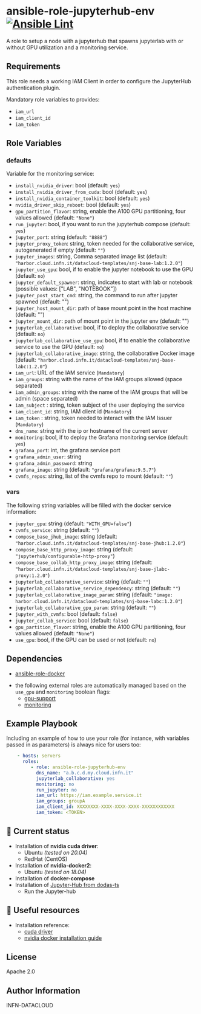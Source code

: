 # ansible-role-jupyterhub-env [![Ansible Lint](https://github.com/DODAS-TS/ansible-role-jupyterhub-env/actions/workflows/ansible-lint.yml/badge.svg)](https://github.com/DODAS-TS/ansible-role-jupyterhub-env/actions/workflows/ansible-lint.yml)

A role to setup a node with a jupyterhub that spawns jupyterlab with or without GPU utilization and a monitoring service.

Requirements
------------

This role needs a working IAM Client in order to configure the JupyterHub authentication plugin.

Mandatory role variables to provides:
- `iam_url`
- `iam_client_id`
- `iam_token`

Role Variables
--------------

### defaults

Variable for the monitoring service:

- `install_nvidia_driver`: bool (default: `yes`)
- `install_nvidia_driver_from_cuda`: bool (default: `yes`)
- `install_nvidia_container_toolkit`: bool (default: `yes`)
- `nvidia_driver_skip_reboot`: bool (default: `yes`)
- `gpu_partition_flavor`: string, enable the A100 GPU partitioning, four values allowed (default: `"None"`)
- `run_jupyter`: bool, if you want to run the jupyterhub compose (default: `yes`)
- `jupyter_port`: string (default: `"8888"`)
- `jupyter_proxy_token`: string, token needed for the collaborative service, autogenerated if empty (default: `""`)
- `jupyter_images`: string, Comma separated image list (default: `"harbor.cloud.infn.it/datacloud-templates/snj-base-lab:1.2.0"`)
- `jupyter_use_gpu`: bool, if to enable the jupyter notebook to use the GPU (default: `no`)
- `jupyter_default_spawner`: string, indicates to start with lab or notebook (possible values: ["LAB", "NOTEBOOK"])
- `jupyter_post_start_cmd`: string, the command to run after jupyter spawned (default: "")
- `jupyter_host_mount_dir`: path of base mount point in the host machine (default: "")
- `jupyter_mount_dir`: path of mount point in the jupyter env (default: "")
- `jupyterlab_collaborative`: bool, if to deploy the collaborative service (default: `no`)
- `jupyterlab_collaborative_use_gpu`: bool, if to enable the collaborative service to use the GPU (default: `no`)
- `jupyterlab_collaborative_image`: string, the collaborative Docker image (default: `"harbor.cloud.infn.it/datacloud-templates/snj-base-labc:1.2.0"`)
- `iam_url`: URL of the IAM service (`Mandatory`)
- `iam_groups`: string with the name of the IAM groups allowed (space separated)
- `iam_admin_groups`: string with the name of the IAM groups that will be admin (space separated)
- `iam_subject` : string, token subject of the user deploying the service
- `iam_client_id`: string, IAM client id (`Mandatory`)
- `iam_token` : string, token needed to interact with the IAM Issuer (`Mandatory`)
- `dns_name`: string with the ip or hostname of the current server
- `monitoring`: bool, if to deploy the Grafana monitoring service (default: `yes`)
- `grafana_port`:  int, the grafana service port
- `grafana_admin_user`:  string
- `grafana_admin_password`:  string
- `grafana_image`: string (default: `"grafana/grafana:9.5.7"`)
- `cvmfs_repos`: string, list of the cvmfs repo to mount (default: `""`)

### vars

The following string variables will be filled with the docker service information:

- `jupyter_gpu`: string (default: `"WITH_GPU=false"`)
- `cvmfs_service`: string (default: `""`)
- `compose_base_jhub_image`: string (default: `"harbor.cloud.infn.it/datacloud-templates/snj-base-jhub:1.2.0"`)
- `compose_base_http_proxy_image`: string (default: `"jupyterhub/configurable-http-proxy"`)
- `compose_base_collab_http_proxy_image`: string (default: `"harbor.cloud.infn.it/datacloud-templates/snj-base-jlabc-proxy:1.2.0"`)
- `jupyterlab_collaborative_service`: string (default: `""`)
- `jupyterlab_collaborative_service_dependency`: string (default: `""`)
- `jupyterlab_collaborative_image_param`: string (default: `"image: harbor.cloud.infn.it/datacloud-templates/snj-base-labc:1.2.0"`)
- `jupyterlab_collaborative_gpu_param`: string (default: `""`)
- `jupyter_with_cvmfs`: bool (default: `false`)
- `jupyter_collab_service`: bool (default: `false`)
- `gpu_partition_flavor`: string, enable the A100 GPU partitioning, four values allowed (default: `"None"`)
- `use_gpu`: bool, if the GPU can be used or not (default: `no`)

Dependencies
------------

- [ansible-role-docker](https://github.com/infn-datacloud/ansible-role-docker)

* the following external roles are automatically managed based on the `use_gpu` and `monitoring` boolean flags:
  * [gpu-support](https://baltig.infn.it/infn-cloud/ansible-role-gpu-support)
  * [monitoring](https://github.com/infn-datacloud/ansible-role-monitoring)

Example Playbook
----------------

Including an example of how to use your role (for instance, with variables passed in as parameters) is always nice for users too:

```yaml
    - hosts: servers
      roles:
         - role: ansible-role-jupyterhub-env
           dns_name: "a.b.c.d.my.cloud.infn.it"
           jupyterlab_collaborative: yes 
           monitoring: no 
           run_jupyter: no 
           iam_url: https://iam.example.service.it 
           iam_groups: groupA
           iam_client_id: XXXXXXXX-XXXX-XXXX-XXXX-XXXXXXXXXXXX
           iam_token: <TOKEN>
```

## :paperclip: Current status

* Installation of **nvidia cuda driver**:
  * Ubuntu *(tested on 20.04)*
  * RedHat (CentOS)
* Installation of **nvidia-docker2**:
  * Ubuntu *(tested on 18.04)*
* Installation of **docker-compose**
* Installation of [Jupyter-Hub from dodas-ts](https://github.com/dodas-ts/single-node-jupyterhub)
  * Run the Jupyter-hub

## :link: Useful resources

* Installation reference:
  * [cuda driver](https://docs.nvidia.com/datacenter/tesla/tesla-installation-notes/index.html)
  * [nvidia docker installation guide](https://docs.nvidia.com/datacenter/cloud-native/container-toolkit/install-guide.html#docker)

License
-------

Apache 2.0

Author Information
------------------

INFN-DATACLOUD
